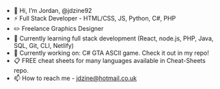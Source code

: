 - 👋 Hi, I’m Jordan, @jdzine92
- ⚡ Full Stack Developer - HTML/CSS, JS, Python, C#, PHP
- ✏️ Freelance Graphics Designer
- 🌱  Currently learning full stack development (React, node.js, PHP, Java, SQL, Git, CLI, Netlify)
- :gem: Currently working on: C# GTA ASCII game. Check it out in my repo!
- :clipboard: FREE cheat sheets for many languages available in Cheat-Sheets repo.
- 📫 How to reach me - jdzine@hotmail.co.uk

<!---
jdzine92/jdzine92 is a ✨ special ✨ repository because its `README.md` (this file) appears on your GitHub profile.
You can click the Preview link to take a look at your changes.
--->
